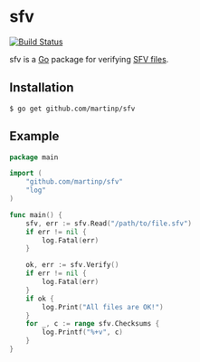 # sfv

[![Build Status](https://travis-ci.org/martinp/sfv.svg)](https://travis-ci.org/martinp/sfv)

sfv is a [Go](http://golang.org) package for verifying
[SFV files](https://en.wikipedia.org/wiki/Simple_file_verification).

## Installation

`$ go get github.com/martinp/sfv`

## Example

```go
package main

import (
	"github.com/martinp/sfv"
	"log"
)

func main() {
	sfv, err := sfv.Read("/path/to/file.sfv")
	if err != nil {
		log.Fatal(err)
	}

	ok, err := sfv.Verify()
	if err != nil {
		log.Fatal(err)
	}
	if ok {
		log.Print("All files are OK!")
	}
	for _, c := range sfv.Checksums {
		log.Printf("%+v", c)
	}
}
```
